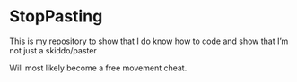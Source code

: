 # StopPasting
This is my repository to show that I do know how to code and show that I’m not just a skiddo/paster

Will most likely become a free movement cheat.
